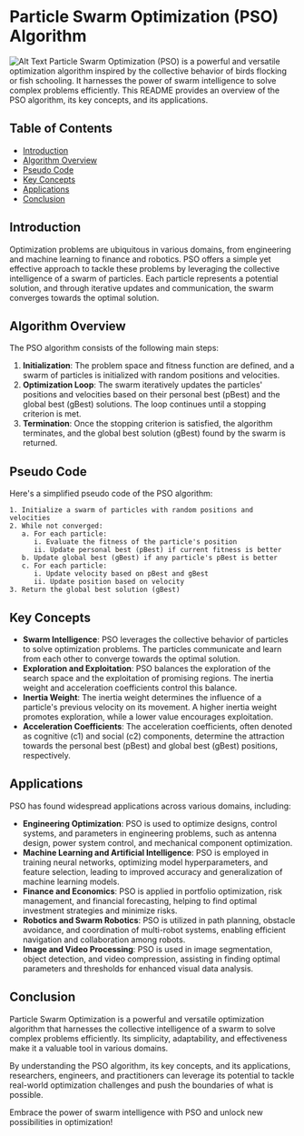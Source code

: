 # Particle Swarm Optimization (PSO) Algorithm
![Alt Text](https://gitlab.com/aminse/swarm-intelligence/-/blob/main/images/particles.png)
Particle Swarm Optimization (PSO) is a powerful and versatile optimization algorithm inspired by the collective behavior of birds flocking or fish schooling. It harnesses the power of swarm intelligence to solve complex problems efficiently. This README provides an overview of the PSO algorithm, its key concepts, and its applications.

## Table of Contents
- [Introduction](#introduction)
- [Algorithm Overview](#algorithm-overview)
- [Pseudo Code](#pseudo-code)
- [Key Concepts](#key-concepts)
- [Applications](#applications)
- [Conclusion](#conclusion)

## Introduction

Optimization problems are ubiquitous in various domains, from engineering and machine learning to finance and robotics. PSO offers a simple yet effective approach to tackle these problems by leveraging the collective intelligence of a swarm of particles. Each particle represents a potential solution, and through iterative updates and communication, the swarm converges towards the optimal solution.

## Algorithm Overview

The PSO algorithm consists of the following main steps:

1. **Initialization**: The problem space and fitness function are defined, and a swarm of particles is initialized with random positions and velocities.
2. **Optimization Loop**: The swarm iteratively updates the particles' positions and velocities based on their personal best (pBest) and the global best (gBest) solutions. The loop continues until a stopping criterion is met.
3. **Termination**: Once the stopping criterion is satisfied, the algorithm terminates, and the global best solution (gBest) found by the swarm is returned.

## Pseudo Code

Here's a simplified pseudo code of the PSO algorithm:

```plaintext
1. Initialize a swarm of particles with random positions and velocities
2. While not converged:
   a. For each particle:
      i. Evaluate the fitness of the particle's position
      ii. Update personal best (pBest) if current fitness is better
   b. Update global best (gBest) if any particle's pBest is better
   c. For each particle:
      i. Update velocity based on pBest and gBest
      ii. Update position based on velocity
3. Return the global best solution (gBest)
```

## Key Concepts

- **Swarm Intelligence**: PSO leverages the collective behavior of particles to solve optimization problems. The particles communicate and learn from each other to converge towards the optimal solution.
- **Exploration and Exploitation**: PSO balances the exploration of the search space and the exploitation of promising regions. The inertia weight and acceleration coefficients control this balance.
- **Inertia Weight**: The inertia weight determines the influence of a particle's previous velocity on its movement. A higher inertia weight promotes exploration, while a lower value encourages exploitation.
- **Acceleration Coefficients**: The acceleration coefficients, often denoted as cognitive (c1) and social (c2) components, determine the attraction towards the personal best (pBest) and global best (gBest) positions, respectively.

## Applications

PSO has found widespread applications across various domains, including:

- **Engineering Optimization**: PSO is used to optimize designs, control systems, and parameters in engineering problems, such as antenna design, power system control, and mechanical component optimization.
- **Machine Learning and Artificial Intelligence**: PSO is employed in training neural networks, optimizing model hyperparameters, and feature selection, leading to improved accuracy and generalization of machine learning models.
- **Finance and Economics**: PSO is applied in portfolio optimization, risk management, and financial forecasting, helping to find optimal investment strategies and minimize risks.
- **Robotics and Swarm Robotics**: PSO is utilized in path planning, obstacle avoidance, and coordination of multi-robot systems, enabling efficient navigation and collaboration among robots.
- **Image and Video Processing**: PSO is used in image segmentation, object detection, and video compression, assisting in finding optimal parameters and thresholds for enhanced visual data analysis.

## Conclusion

Particle Swarm Optimization is a powerful and versatile optimization algorithm that harnesses the collective intelligence of a swarm to solve complex problems efficiently. Its simplicity, adaptability, and effectiveness make it a valuable tool in various domains.

By understanding the PSO algorithm, its key concepts, and its applications, researchers, engineers, and practitioners can leverage its potential to tackle real-world optimization challenges and push the boundaries of what is possible.

Embrace the power of swarm intelligence with PSO and unlock new possibilities in optimization!